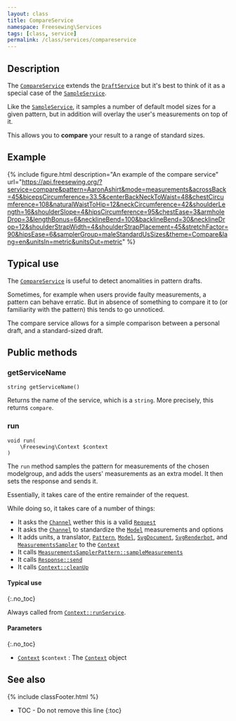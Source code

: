 ```yaml
---
layout: class
title: CompareService
namespace: Freesewing\Services
tags: [class, service]
permalink: /class/services/compareservice
---
```

## Description 

The [`CompareService`](compareservice) extends the [`DraftService`](draftservice)
but it's best to think of it as a special case of the [`SampleService`](sampleservice).

Like the [`SampleService`](sampleservice), it samples a number of default model sizes for a
given pattern, but in addition will overlay the user's measurements on top of it.

This allows you to **compare** your result to a range of standard sizes.

## Example

{% include figure.html 
    description="An example of the compare service"
    url="https://api.freesewing.org/?service=compare&pattern=AaronAshirt&mode=measurements&acrossBack=45&bicepsCircumference=33.5&centerBackNeckToWaist=48&chestCircumference=108&naturalWaistToHip=12&neckCircumference=42&shoulderLength=16&shoulderSlope=4&hipsCircumference=95&chestEase=3&armholeDrop=3&lengthBonus=6&necklineBend=100&backlineBend=30&necklineDrop=12&shoulderStrapWidth=4&shoulderStrapPlacement=45&stretchFactor=90&hipsEase=6&samplerGroup=maleStandardUsSizes&theme=Compare&lang=en&unitsIn=metric&unitsOut=metric"
%}


## Typical use

The [`CompareService`](compareservice) is useful to detect anomalities in pattern drafts.

Sometimes, for example when users provide faulty measurements, a pattern can behave erratic.
But in absence of something to compare it to (or familiarity with the pattern) this tends to go unnoticed.

The compare service allows for a simple comparison between a personal draft, and a standard-sized draft.

## Public methods

### getServiceName

```php?start_inline=1
string getServiceName() 
```
Returns the name of the service, which is a `string`. More precisely, this returns `compare`.

### run

```php?start_inline=1
void run(
    \Freesewing\Context $context
) 
```
The `run` method samples the pattern for measurements of the chosen modelgroup,
and adds the users' measurements as an extra model.  It then sets the response and sends it.

Essentially, it takes care of the entire remainder of the request.

While doing so, it takes care of a number of things:

- It asks the [`Channel`](/class/channels/core/channel) wether this is a valid [`Request`](../request)
- It asks the [`Channel`](/class/channels/core/channel) to standardize the [`Model`](../model) measurements and options
- It adds units, a translator, [`Pattern`](../patterns/core/pattern), [`Model`](../model), 
[`SvgDocument`](../svgdocument), [`SvgRenderbot`](../svgrenderbot), and [`MeasurementsSampler`](../measurementssampler) to the [`Context`](../context)
- It calls [`MeasurementsSamplerPattern::sampleMeasurements`](../measurementssampler#samplemeasurements)
- It calls [`Response::send`](../response#send)
- It calls [`Context::cleanUp`](../context#cleanup)

#### Typical use
{:.no_toc}

Always called from [`Context::runService`](../context#runservice).

#### Parameters
{:.no_toc}

- [`Context`](../context) `$context` : The [`Context`](../context) object


## See also
{% include classFooter.html %}
* TOC - Do not remove this line
{:toc}
